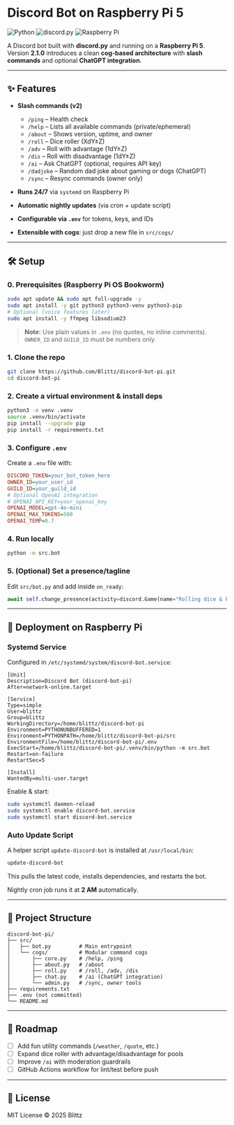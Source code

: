 # Discord Bot on Raspberry Pi 5

![Python](https://img.shields.io/badge/Python-3.11-blue?logo=python\&logoColor=white)
![discord.py](https://img.shields.io/badge/discord.py-2.6.2-blueviolet?logo=discord\&logoColor=white)
![Raspberry Pi](https://img.shields.io/badge/Runs%20on-Raspberry%20Pi%205-red?logo=raspberrypi\&logoColor=white)

A Discord bot built with **discord.py** and running on a **Raspberry Pi 5**.
Version **2.1.0** introduces a clean **cog-based architecture** with **slash commands** and optional **ChatGPT integration**.

---

## ✨ Features

* **Slash commands (v2)**

  * `/ping` – Health check
  * `/help` – Lists all available commands (private/ephemeral)
  * `/about` – Shows version, uptime, and owner
  * `/roll` – Dice roller (XdY±Z)
  * `/adv` – Roll with advantage (1dY±Z)
  * `/dis` – Roll with disadvantage (1dY±Z)
  * `/ai` – Ask ChatGPT (optional, requires API key)
  * `/dadjoke` – Random dad joke about gaming or dogs (ChatGPT)
  * `/sync` – Resync commands (owner only)

* **Runs 24/7** via `systemd` on Raspberry Pi

* **Automatic nightly updates** (via cron + update script)

* **Configurable via `.env`** for tokens, keys, and IDs

* **Extensible with cogs**: just drop a new file in `src/cogs/`

---

## 🛠️ Setup

### 0. Prerequisites (Raspberry Pi OS Bookworm)

```bash
sudo apt update && sudo apt full-upgrade -y
sudo apt install -y git python3 python3-venv python3-pip
# Optional (voice features later)
sudo apt install -y ffmpeg libsodium23
```

> **Note:** Use plain values in `.env` (no quotes, no inline comments). `OWNER_ID` and `GUILD_ID` must be numbers only.

### 1. Clone the repo

```bash
git clone https://github.com/Blittz/discord-bot-pi.git
cd discord-bot-pi
```

### 2. Create a virtual environment & install deps

```bash
python3 -m venv .venv
source .venv/bin/activate
pip install --upgrade pip
pip install -r requirements.txt
```

### 3. Configure `.env`

Create a `.env` file with:

```ini
DISCORD_TOKEN=your_bot_token_here
OWNER_ID=your_user_id
GUILD_ID=your_guild_id
# Optional OpenAI integration
# OPENAI_API_KEY=your_openai_key
OPENAI_MODEL=gpt-4o-mini
OPENAI_MAX_TOKENS=500
OPENAI_TEMP=0.7
```

### 4. Run locally

```bash
python -m src.bot
```

### 5. (Optional) Set a presence/tagline

Edit `src/bot.py` and add inside `on_ready`:

```python
await self.change_presence(activity=discord.Game(name="Rolling dice & keeping watch"))
```

---

## 🔧 Deployment on Raspberry Pi

### Systemd Service

Configured in `/etc/systemd/system/discord-bot.service`:

```
[Unit]
Description=Discord Bot (discord-bot-pi)
After=network-online.target

[Service]
Type=simple
User=blittz
Group=blittz
WorkingDirectory=/home/blittz/discord-bot-pi
Environment=PYTHONUNBUFFERED=1
Environment=PYTHONPATH=/home/blittz/discord-bot-pi/src
EnvironmentFile=/home/blittz/discord-bot-pi/.env
ExecStart=/home/blittz/discord-bot-pi/.venv/bin/python -m src.bot
Restart=on-failure
RestartSec=5

[Install]
WantedBy=multi-user.target
```

Enable & start:

```bash
sudo systemctl daemon-reload
sudo systemctl enable discord-bot.service
sudo systemctl start discord-bot.service
```

### Auto Update Script

A helper script `update-discord-bot` is installed at `/usr/local/bin`:

```bash
update-discord-bot
```

This pulls the latest code, installs dependencies, and restarts the bot.

Nightly cron job runs it at **2 AM** automatically.

---

## 📂 Project Structure

```
discord-bot-pi/
├── src/
│   ├── bot.py         # Main entrypoint
│   └── cogs/          # Modular command cogs
│       ├── core.py    # /help, /ping
│       ├── about.py   # /about
│       ├── roll.py    # /roll, /adv, /dis
│       ├── chat.py    # /ai (ChatGPT integration)
│       └── admin.py   # /sync, owner tools
├── requirements.txt
├── .env (not committed)
└── README.md
```

---

## 🚀 Roadmap

* [ ] Add fun utility commands (`/weather`, `/quote`, etc.)
* [ ] Expand dice roller with advantage/disadvantage for pools
* [ ] Improve `/ai` with moderation guardrails
* [ ] GitHub Actions workflow for lint/test before push

---

## 📝 License

MIT License © 2025 Blittz
